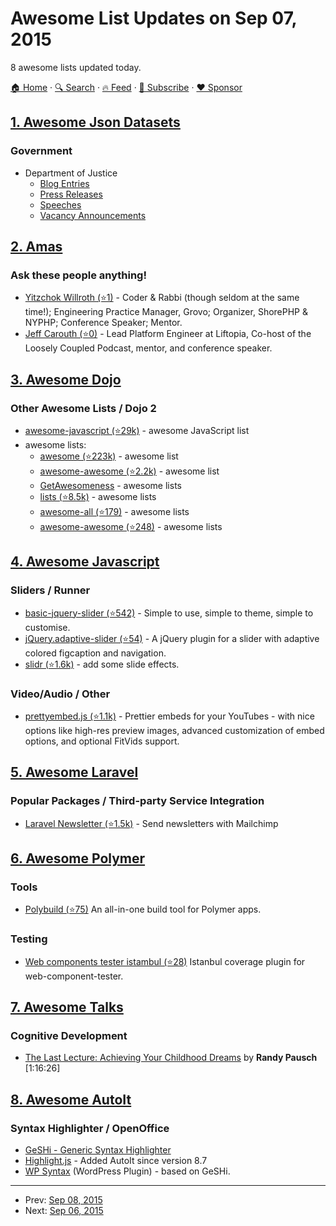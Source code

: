 # Awesome List Updates on Sep 07, 2015

8 awesome lists updated today.

[🏠 Home](/README.md) · [🔍 Search](https://www.trackawesomelist.com/search/) · [🔥 Feed](https://www.trackawesomelist.com/rss.xml) · [📮 Subscribe](https://trackawesomelist.us17.list-manage.com/subscribe?u=d2f0117aa829c83a63ec63c2f&id=36a103854c) · [❤️  Sponsor](https://github.com/sponsors/theowenyoung)



## [1. Awesome Json Datasets](/content/jdorfman/awesome-json-datasets/README.md)

### Government

*   Department of Justice
    *   [Blog Entries](https://www.justice.gov/api/v1/blog_entries.json?amp%3Bpagesize=2)
    *   [Press Releases](https://www.justice.gov/api/v1/press_releases.json?pagesize=2)
    *   [Speeches](https://www.justice.gov/api/v1/speeches.json?pagesize=2)
    *   [Vacancy Announcements](http://www.justice.gov/api/v1/vacancy_announcements.json?pagesize=2)

## [2. Amas](/content/sindresorhus/amas/README.md)

### Ask these people anything!

*   [Yitzchok Willroth (⭐1)](https://github.com/coderabbi/ama) - Coder & Rabbi (though seldom at the same time!); Engineering Practice Manager, Grovo; Organizer, ShorePHP & NYPHP; Conference Speaker; Mentor.
*   [Jeff Carouth (⭐0)](https://github.com/jcarouth/ama) - Lead Platform Engineer at Liftopia, Co-host of the Loosely Coupled Podcast, mentor, and conference speaker.

## [3. Awesome Dojo](/content/petk/awesome-dojo/README.md)

### Other Awesome Lists / Dojo 2

*   [awesome-javascript (⭐29k)](https://github.com/sorrycc/awesome-javascript) - awesome JavaScript list
*   awesome lists:
    *   [awesome (⭐223k)](https://github.com/sindresorhus/awesome) - awesome list
    *   [awesome-awesome (⭐2.2k)](https://github.com/emijrp/awesome-awesome) - awesome list
    *   [GetAwesomeness](https://getawesomeness.herokuapp.com/) - awesome lists
    *   [lists (⭐8.5k)](https://github.com/jnv/lists) - awesome lists
    *   [awesome-all (⭐179)](https://github.com/bradoyler/awesome-all) - awesome lists
    *   [awesome-awesome (⭐248)](https://github.com/erichs/awesome-awesome) - awesome lists

## [4. Awesome Javascript](/content/sorrycc/awesome-javascript/README.md)

### Sliders / Runner

*   [basic-jquery-slider (⭐542)](https://github.com/jcobb/basic-jquery-slider) - Simple to use, simple to theme, simple to customise.
*   [jQuery.adaptive-slider (⭐54)](https://github.com/creative-punch/jQuery.adaptive-slider/) - A jQuery plugin for a slider with adaptive colored figcaption and navigation.
*   [slidr (⭐1.6k)](https://github.com/bchanx/slidr) - add some slide effects.

### Video/Audio / Other

*   [prettyembed.js (⭐1.1k)](https://github.com/mike-zarandona/prettyembed.js) - Prettier embeds for your YouTubes - with nice options like high-res preview images, advanced customization of embed options, and optional FitVids support.

## [5. Awesome Laravel](/content/chiraggude/awesome-laravel/README.md)

### Popular Packages / Third-party Service Integration

*   [Laravel Newsletter (⭐1.5k)](https://github.com/spatie/laravel-newsletter) - Send newsletters with Mailchimp

## [6. Awesome Polymer](/content/Granze/awesome-polymer/README.md)

### Tools

*   [Polybuild (⭐75)](https://github.com/PolymerLabs/polybuild) An all-in-one build tool for Polymer apps.

### Testing

*   [Web components tester istambul (⭐28)](https://github.com/thedeeno/web-component-tester-istanbul) Istanbul coverage plugin for web-component-tester.

## [7. Awesome Talks](/content/JanVanRyswyck/awesome-talks/README.md)

### Cognitive Development

*   [The Last Lecture: Achieving Your Childhood Dreams](https://www.youtube.com/watch?v=ji5_MqicxSo) by **Randy Pausch** \[1:16:26]

## [8. Awesome AutoIt](/content/J2TEAM/awesome-AutoIt/README.md)

### Syntax Highlighter / OpenOffice

*   [GeSHi - Generic Syntax Highlighter](http://qbnz.com/highlighter/)
*   [Highlight.js](https://highlightjs.org/) - Added AutoIt since version 8.7
*   [WP Syntax](https://wordpress.org/plugins/wp-syntax/) (WordPress Plugin) - based on GeSHi.

---

- Prev: [Sep 08, 2015](/content/2015/09/08/README.md)
- Next: [Sep 06, 2015](/content/2015/09/06/README.md)